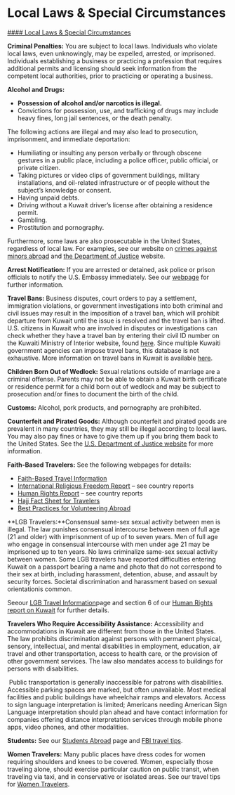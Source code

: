 # Local Laws & Special Circumstances

[#### Local Laws & Special Circumstances](javascript:void(0); "Local Laws & Special Circumstances")

**Criminal Penalties:** You are subject to local laws. Individuals who violate local laws, even unknowingly, may be expelled, arrested, or imprisoned. Individuals establishing a business or practicing a profession that requires additional permits and licensing should seek information from the competent local authorities, prior to practicing or operating a business.

**Alcohol and Drugs:**

* **Possession of alcohol and/or narcotics is illegal.**
* Convictions for possession, use, and trafficking of drugs may include heavy fines, long jail sentences, or the death penalty.

The following actions are illegal and may also lead to prosecution, imprisonment, and immediate deportation:

* Humiliating or insulting any person verbally or through obscene gestures in a public place, including a police officer, public official, or private citizen.
* Taking pictures or video clips of government buildings, military installations, and oil-related infrastructure or of people without the subject’s knowledge or consent.
* Having unpaid debts.
* Driving without a Kuwait driver’s license after obtaining a residence permit.
* Gambling.
* Prostitution and pornography.

Furthermore, some laws are also prosecutable in the United States, regardless of local law. For examples, see our website on [crimes against minors abroad](https://travel.state.gov/content/travel/en/international-travel/emergencies/arrest-detention/crimes-against-minors.html) and [the Department of Justice](https://www.justice.gov/archives/jm/criminal-resource-manual-1617-extraterritorial-criminal-jurisdiction-18-usc-112-878-970-1116) website.

**Arrest Notification:** If you are arrested or detained, ask police or prison officials to notify the U.S. Embassy immediately. See our [webpage](http://travel.state.gov/content/passports/english/emergencies/arrest.html) for further information.

**Travel Bans:** Business disputes, court orders to pay a settlement, immigration violations, or government investigations into both criminal and civil issues may result in the imposition of a travel ban, which will prohibit departure from Kuwait until the issue is resolved and the travel ban is lifted. U.S. citizens in Kuwait who are involved in disputes or investigations can check whether they have a travel ban by entering their civil ID number on the Kuwaiti Ministry of Interior website, found [here](https://rnt.moi.gov.kw/esrv/Start.do). Since multiple Kuwaiti government agencies can impose travel bans, this database is not exhaustive. More information on travel bans in Kuwait is available [here](https://kw.usembassy.gov/travel-bans/).

**Children Born Out of Wedlock:** Sexual relations outside of marriage are a criminal offense. Parents may not be able to obtain a Kuwait birth certificate or residence permit for a child born out of wedlock and may be subject to prosecution and/or fines to document the birth of the child.

**Customs:** Alcohol, pork products, and pornography are prohibited.

**Counterfeit and Pirated Goods:** Although counterfeit and pirated goods are prevalent in many countries, they may still be illegal according to local laws. You may also pay fines or have to give them up if you bring them back to the United States. See the [U.S. Department of Justice website](https://www.justice.gov/criminal-ccips) for more information.

**Faith-Based Travelers:** See the following webpages for details:

* [Faith-Based Travel Information](https://travel.state.gov/content/travel/en/international-travel/before-you-go/travelers-with-special-considerations/faith-based-travel.html)
* [International Religious Freedom Report](https://www.state.gov/international-religious-freedom-reports/) – see country reports
* [Human Rights Report](https://www.state.gov/reports-bureau-of-democracy-human-rights-and-labor/country-reports-on-human-rights-practices/) – see country reports
* [Hajj Fact Sheet for Travelers](https://travel.state.gov/content/travel/en/international-travel/before-you-go/travelers-with-special-considerations/hajj-umrah.html)
* [Best Practices for Volunteering Abroad](https://travel.state.gov/content/travel/en/international-travel/before-you-go/travelers-with-special-considerations/volunteering-abroad.html)

**LGB Travelers:**Consensual same-sex sexual activity between men is illegal. The law punishes consensual intercourse between men of full age (21 and older) with imprisonment of up of to seven years. Men of full age who engage in consensual intercourse with men under age 21 may be imprisoned up to ten years. No laws criminalize same-sex sexual activity between women. Some LGB travelers have reported difficulties entering Kuwait on a passport bearing a name and photo that do not correspond to their sex at birth, including harassment, detention, abuse, and assault by security forces. Societal discrimination and harassment based on sexual orientationis common.

Seeour [LGB Travel Information](https://travel.state.gov/content/travel/en/international-travel/before-you-go/travelers-with-special-considerations/lgbti.html)page and section 6 of our [Human Rights report on Kuwait](https://www.state.gov/reports/2019-country-reports-on-human-rights-practices/kuwait/) for further details.

**Travelers Who Require Accessibility Assistance:** Accessibility and accommodations in Kuwait are different from those in the United States. The law prohibits discrimination against persons with permanent physical, sensory, intellectual, and mental disabilities in employment, education, air travel and other transportation, access to health care, or the provision of other government services. The law also mandates access to buildings for persons with disabilities.

 Public transportation is generally inaccessible for patrons with disabilities. Accessible parking spaces are marked, but often unavailable. Most medical facilities and public buildings have wheelchair ramps and elevators. Access to sign language interpretation is limited; Americans needing American Sign Language interpretation should plan ahead and have contact information for companies offering distance interpretation services through mobile phone apps, video phones, and other modalities.

**Students:** See our [Students Abroad](https://travel.state.gov/content/travel/en/international-travel/before-you-go/travelers-with-special-considerations/students.html) page and [FBI travel tips](https://ucr.fbi.gov/investigate/counterintelligence/student-brochure).

**Women Travelers:** Many public places have dress codes for women requiring shoulders and knees to be covered. Women, especially those traveling alone, should exercise particular caution on public transit, when traveling via taxi, and in conservative or isolated areas. See our travel tips for [Women Travelers](https://travel.state.gov/content/travel/en/international-travel/before-you-go/travelers-with-special-considerations/women-travelers.html).